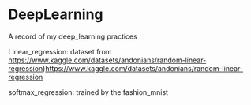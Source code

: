 # DeepLearning
A record of my deep_learning practices

Linear_regression: dataset from https://www.kaggle.com/datasets/andonians/random-linear-regression)https://www.kaggle.com/datasets/andonians/random-linear-regression

softmax_regression: trained by the fashion_mnist

